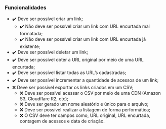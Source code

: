 ### Funcionalidades
- ✔️  Deve ser possível criar um link;
  - ✔️  Não deve ser possível criar um link com URL encurtada mal formatada;
  - ✔️  Não deve ser possível criar um link com URL encurtada já existente;
- ✔️  Deve ser possível deletar um link;
- ✔️  Deve ser possível obter a URL original por meio de uma URL encurtada;
- ✔️  Deve ser possível listar todas as URL’s cadastradas;
- ✔️  Deve ser possível incrementar a quantidade de acessos de um link;
- ❌  Deve ser possível exportar os links criados em um CSV;
  - ❌  Deve ser possível acessar o CSV por meio de uma CDN (Amazon S3, Cloudflare R2, etc);
  - ❌  Deve ser gerado um nome aleatório e único para o arquivo;
  - ❌  Deve ser possível realizar a listagem de forma performática;
  - ❌  O CSV deve ter campos como, URL original, URL encurtada, contagem de acessos e data de criação.
